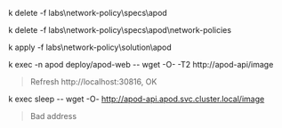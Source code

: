 
k delete -f labs\network-policy\specs\apod

k delete -f labs\network-policy\specs\apod\network-policies

k apply -f labs\network-policy\solution\apod

k exec -n apod deploy/apod-web -- wget -O- -T2 http://apod-api/image

> Refresh http://localhost:30816, OK

k exec sleep -- wget -O- http://apod-api.apod.svc.cluster.local/image

> Bad address